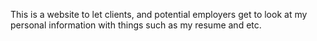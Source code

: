 This is a website to let clients, and potential employers get to look at my personal information with things such as my resume and etc.